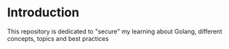 # Introduction

This repository is dedicated to "secure" my learning about Golang, different concepts, topics and best practices

